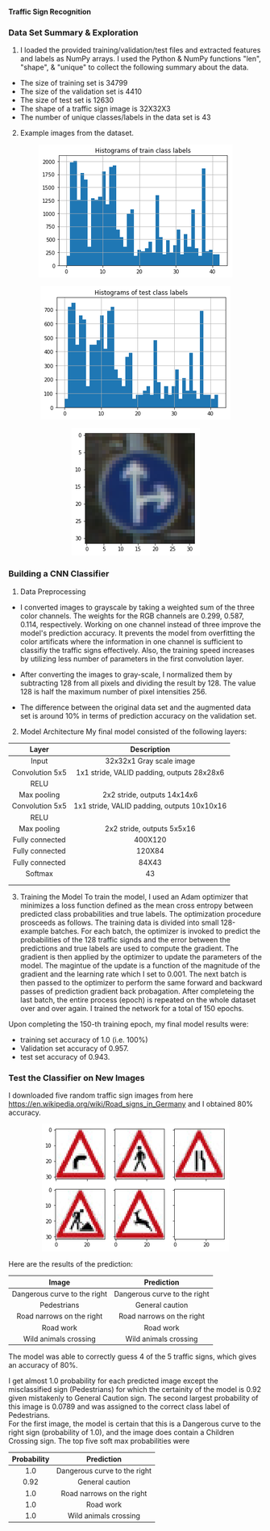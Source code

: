 **Traffic Sign Recognition** 



### Data Set Summary & Exploration

1. I loaded the provided training/validation/test files and extracted features and labels as NumPy arrays. I used the Python & NumPy functions "len", "shape", & "unique" to collect the following summary about the data. 

* The size of training set is 34799
* The size of the validation set is 4410
* The size of test set is 12630
* The shape of a traffic sign image is 32X32X3
* The number of unique classes/labels in the data set is 43

2. Example images from the dataset.

<p align="center"> <img src="./vis/train_hist.png"> </p>

<p align="center"> <img src="./vis/test_hist.png"> </p>

<p align="center"> <img src="./vis/a_sign.png"> </p>

### Building a CNN Classifier

1. Data Preprocessing
* I converted images to grayscale by taking a weighted sum of the three color channels. The weights for the RGB channels are 0.299, 0.587, 0.114, respectively. Working on one channel instead of three improve the model's prediction accuracy. It prevents the model from overfitting the color artificats where the information in one channel is sufficient to classifiy the traffic signs effectively. Also, the training speed increases by utilizing less number of parameters in the first convolution layer.

* After converting the images to gray-scale, I normalized them by subtracting 128 from all pixels and dividing the result by 128. The value 128 is half the maximum number of pixel intensities 256.

* The difference between the original data set and the augmented data set is around 10% in terms of prediction accuracy on the validation set.

2. Model Architecture
My final model consisted of the following layers:

| Layer         		|     Description	        					| 
|:---------------------:|:---------------------------------------------:| 
| Input         		| 32x32x1 Gray scale image   							| 
| Convolution 5x5     	| 1x1 stride, VALID padding, outputs 28x28x6 	|
| RELU					|												|
| Max pooling	      	| 2x2 stride,  outputs 14x14x6 				|
| Convolution 5x5	    | 1x1 stride, VALID padding, outputs 10x10x16		|
| RELU					|												|
| Max pooling	      	| 2x2 stride,  outputs 5x5x16 				|
| Fully connected		| 400X120        									|
| Fully connected		| 120X84        									|
| Fully connected		| 84X43        									|
| Softmax				| 43        									|
|						|												|
|						|												|
 
3. Training the Model
To train the model, I used an Adam optimizer that minimizes a loss function defined as the mean cross entropy between predicted class probabilities and true labels. The optimization procedure prosceeds as follows. The training data is divided into small 128-example batches. For each batch, the optimizer is invoked to predict the probabilities of the 128 traffic signds and the error between the predictions and true labels are used to compute the gradient. The gradient is then applied by the optimizer to update the parameters of the model. The magintue of the update is a function of the magnitude of the gradient and the learning rate which I set to 0.001. The next batch is then passed to the optimizer to perform the same forward and backward passes of prediction gradient back probagation. After completeing the last batch, the entire process (epoch) is repeated on the whole dataset over and over again. I trained the network for a total of 150 epochs.     

Upon completing the 150-th training epoch, my final model results were:
* training set accuracy of 1.0 (i.e. 100%)
* Validation set accuracy of 0.957.
* test set accuracy of 0.943.

### Test the Classifier on New Images

I downloaded five random traffic sign images from here https://en.wikipedia.org/wiki/Road_signs_in_Germany and I obtained 80% accuracy. 

<p align="center"> <img src="./vis/images_from_web.png"> </p>

Here are the results of the prediction:

| Image			        |     Prediction	        					| 
|:---------------------:|:---------------------------------------------:| 
| Dangerous curve to the right     		| Dangerous curve to the right					| 
| Pedestrians    			| General caution	|
| Road narrows on the right     			| Road narrows on the right 										|
| Road work				| Road work				|
| Wild animals crossing  		| Wild animals crossing				|


The model was able to correctly guess 4 of the 5 traffic signs, which gives an accuracy of 80%. 

I get almost 1.0 probability for each predicted image except the misclassified sign (Pedestrians) for which the certainity of the model is 0.92 given mistakenly to General Caution sign. The second largest probability of this image is 0.0789 and was assigned to the correct class label of Pedestrians.   
For the first image, the model is certain that this is a Dangerous curve to the right sign (probability of 1.0), and the image does contain a Children Crossing sign. The top five soft max probabilities were

| Probability         	|     Prediction	        					| 
|:---------------------:|:---------------------------------------------:| 
| 1.0     		| Dangerous curve to the right					| 
| 0.92    			| General caution	|
| 1.0     			| Road narrows on the right 										|
| 1.0				| Road work				|
| 1.0  		| Wild animals crossing				|



